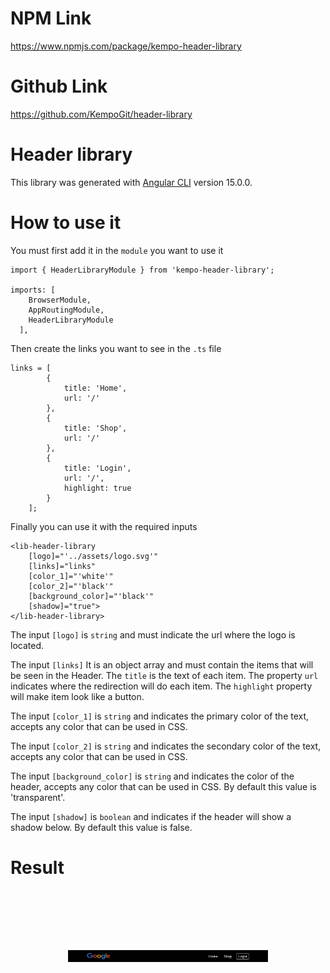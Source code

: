 # NPM Link

https://www.npmjs.com/package/kempo-header-library

# Github Link

https://github.com/KempoGit/header-library

# Header library

This library was generated with [Angular CLI](https://github.com/angular/angular-cli) version 15.0.0.

# How to use it

You must first add it in the `module` you want to use it

```
import { HeaderLibraryModule } from 'kempo-header-library';

imports: [
    BrowserModule,
    AppRoutingModule,
    HeaderLibraryModule
  ],
```

Then create the links you want to see in the `.ts` file

```
links = [
        {
            title: 'Home',
            url: '/'
        },
        {
            title: 'Shop',
            url: '/'
        },
        {
            title: 'Login',
            url: '/',
            highlight: true
        }
    ];
```

Finally you can use it with the required inputs

```
<lib-header-library
    [logo]="'../assets/logo.svg'"
    [links]="links"
    [color_1]="'white'"
    [color_2]="'black'"
    [background_color]="'black'"
    [shadow]="true">
</lib-header-library>
```

The input `[logo]` is `string` and must indicate the url where the logo is located.

The input `[links]` It is an object array and must contain the items that will be seen in the Header.
The `title` is the text of each item.
The property `url` indicates where the redirection will do each item.
The `highlight` property will make item look like a button.

The input `[color_1]` is `string` and indicates the primary color of the text, accepts any color that can be used in CSS.

The input `[color_2]` is `string` and indicates the secondary color of the text, accepts any color that can be used in CSS.

The input `[background_color]` is `string` and indicates the color of the header, accepts any color that can be used in CSS. By default this value is 'transparent'.

The input `[shadow]` is `boolean` and indicates if the header will show a shadow below. By default this value is false.

# Result

<h1 align="center">
	<br>
	<br>
	<img width="320" src="media/screenshot.png" alt="header-library">
	<br>
	<br>
	<br>
</h1>
